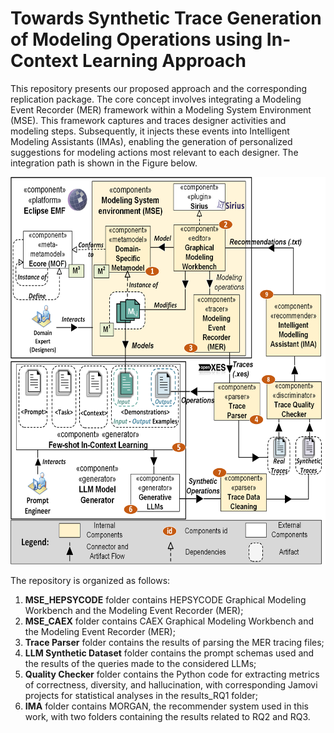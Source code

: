 # Towards Synthetic Trace Generation of Modeling Operations using In-Context Learning Approach

This repository presents our proposed approach and the corresponding replication package. The core concept involves integrating a Modeling Event Recorder (MER) framework within a Modeling System Environment (MSE). This framework captures and traces designer activities and modeling steps. Subsequently, it injects these events into Intelligent Modeling Assistants (IMAs), enabling the generation of personalized suggestions for modeling actions most relevant to each designer. The integration path is shown in the Figure below.

<p align="center">
<img src="img/MER-MORGAN_approach-Extended.png" width="600" height="620">
</p>

The repository is organized as follows:

1. **MSE_HEPSYCODE** folder contains HEPSYCODE Graphical Modeling Workbench and the Modeling Event Recorder (MER);
2. **MSE_CAEX** folder contains CAEX Graphical Modeling Workbench and the Modeling Event Recorder (MER);
3. **Trace Parser** folder contains the results of parsing the MER tracing files;
4. **LLM Synthetic Dataset** folder contains the prompt schemas used and the results of the queries made to the considered LLMs;
5. **Quality Checker** folder contains the Python code for extracting metrics of correctness, diversity, and hallucination, with corresponding Jamovi projects for statistical analyses in the results_RQ1 folder;
6. **IMA** folder contains MORGAN, the recommender system used in this work, with two folders containing the results related to RQ2 and RQ3.
